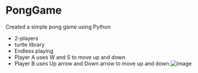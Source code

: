 # PongGame
Created a simple pong game using Python
- 2-players
- turtle library
- Endless playing
- Player A uses W and S to move up and down
- Player B uses Up arrow and Down arrow to move up and down
![image](https://github.com/tonylxm/PongGame/assets/126369686/33d56273-021a-48a3-bc6e-c67f72025287)
